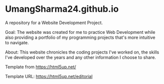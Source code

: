 # UmangSharma24.github.io
A repository for a Website Development Project. 

Goal: The website was created for me to practice Web Development while also providing a portfolio of my programming projects that's more intuitive to navigate.

About: This website chronicles the coding projects I've worked on, the skills I've developed over the years and any other information I choose to share.

Template from https://html5up.net/

Template URL: https://html5up.net/editorial
